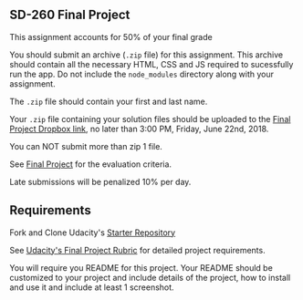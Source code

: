 ## SD-260 Final Project

This assignment accounts for 50% of your final grade

You should submit an archive (`.zip` file) for this assignment. This archive should contain all the necessary HTML, CSS and JS required to sucessfully run the app. Do not include the `node_modules` directory along with your assignment.

The `.zip` file should contain your first and last name.

Your `.zip` file containing your solution files should be uploaded to the [Final Project Dropbox link](https://www.dropbox.com/request/hE1hEa3tLUOjPodZdwB7), no later than 3:00 PM, Friday, June 22nd, 2018.

You can NOT submit more than zip 1 file. 

See [Final Project](https://github.com/jniziol/Introduction-to-React/blob/master/Final%20Project%20-%20Rubric.pdf) for the evaluation criteria.

Late submissions will be penalized 10% per day.

## Requirements

Fork and Clone Udacity's [Starter Repository](https://github.com/udacity/reactnd-project-myreads-starter)

See [Udacity's Final Project Rubric](https://review.udacity.com/#!/rubrics/918/view) for detailed project requirements. 

You will require you README for this project. Your README should be customized to your project and include details of the project, how to install and use it and include at least 1 screenshot.

